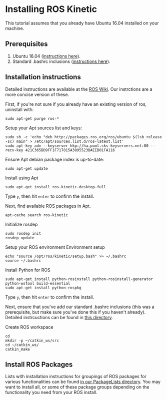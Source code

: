 # Installing ROS Kinetic
This tutorial assumes that you already have Ubuntu 16.04 installed on your machine.

## Prerequisites
   1. Ubuntu 16.04 ([instructions here](https://github.com/riplaboratory/Kanaloa/tree/master/SoftwareInstallation/Ubuntu)).
   2. Standard .bashrc inclusions ([instructions here](https://github.com/riplaboratory/Kanaloa/tree/master/SoftwareInstallation/.bashrc_inclusions)).

## Installation instructions
Detailed instructions are available at the [ROS Wiki](http://wiki.ros.org/kinetic/Installation/Ubuntu).  Our instrctions are a more concise version of these.  

First, if you're not sure if you already have an existing version of ros, uninstall with:

```
sudo apt-get purge ros-*
```

Setup your Apt sources list and keys:

```
sudo sh -c 'echo "deb http://packages.ros.org/ros/ubuntu $(lsb_release -sc) main" > /etc/apt/sources.list.d/ros-latest.list'
sudo apt-key adv --keyserver hkp://ha.pool.sks-keyservers.net:80 --recv-key 421C365BD9FF1F717815A3895523BAEEB01FA116
```

Ensure Apt debian package index is up-to-date:

```
sudo apt-get update
```

Install using Apt

```
sudo apt-get install ros-kinetic-desktop-full
```
Type `y`, then hit `enter` to confirm the install.

Next, find available ROS packages in Apt.

```
apt-cache search ros-kinetic
```

Initialize rosdep

```
sudo rosdep init
rosdep update
```

Setup your ROS environment Environment setup

```
echo "source /opt/ros/kinetic/setup.bash" >> ~/.bashrc
source ~/.bashrc
```

Install Python for ROS

```
sudo apt-get install python-rosinstall python-rosinstall-generator python-wstool build-essential
sudo apt-get install python-rospkg
```

Type `y`, then hit `enter` to confirm the install.

Next, ensure that you've add our standard .bashrc inclusions (this was a prerequisite, but make sure you've done this if you haven't already).  Detailed instrcuctions can be found in [this directory](https://github.com/riplaboratory/Kanaloa/tree/master/SoftwareInstallation/.bashrc_inclusions).

Create ROS workspace

```
cd
mkdir -p ~/catkin_ws/src
cd ~/catkin_ws/
catkin_make
```

## Install ROS Packages
Lists with installation instructions for groupings of ROS packages for various functionalities can be found [in our PackageLists directory](https://github.com/riplaboratory/Kanaloa/tree/master/ROS/Kinetic/PackageLists).  You may want to install all, or some of these package groups depending on the functionality you need from your ROS install.  
